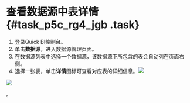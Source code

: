 # 查看数据源中表详情 {#task_p5c_rg4_jgb .task}

1.  登录Quick BI控制台。
2.  单击**数据源**，进入数据源管理页面。
3.  在数据源列表中选择一个数据源，该数据源下所包含的表会自动列在页面右侧。
4.  选择一张表，单击**详情**图标可查看对应表的详细信息。![](http://static-aliyun-doc.oss-cn-hangzhou.aliyuncs.com/assets/img/90154/156404530247507_zh-CN.png)

![](http://static-aliyun-doc.oss-cn-hangzhou.aliyuncs.com/assets/img/90154/156404530336307_zh-CN.png)

。

